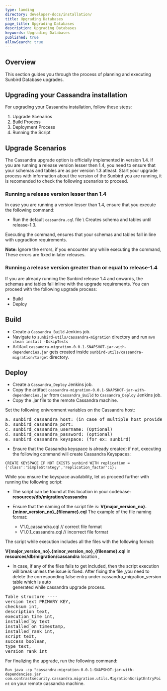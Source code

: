 ```yaml
---
type: landing
directory: developer-docs/installation/
title: Upgrading Databases
page_title: Upgrading Databases
description: Upgrading Databases
keywords: Upgrading Databases
published: true
allowSearch: true
---
```

## Overview

This section guides you through the process of planning and executing Sunbird Database upgrades. 

## Upgrading your Cassandra installation

For upgrading your Cassandra installation, follow these steps:

1. Upgrade Scenarios
2. Build Process
3. Deployment Process
4. Running the Script

## Upgrade Scenarios

The Cassandra upgrade option is officially implemented in version 1.4. If you are running a release version lesser then 1.4, you need to ensure that your schemas and tables are as per version 1.3 atleast. Start your upgrade process with information about the version of the Sunbird you are running, it is recomended to check the following scenarios to proceed.  

### Running a release version lesser than 1.4

In case you are running a version lesser than 1.4, ensure that you execute the following command:

- Run the default `cassandra.cql` file  \\ Creates schema and tables until release-1.3. 

Executing the command, ensures that your schemas and tables fall in line with upgradtion requirements.

**Note:** Ignore the errors, if you encounter any while executing the command, These errors are fixed in later releases.

### Running a release version greater than or equal to release-1.4

If you are already running the Sunbird release 1.4 and onwards, the schemas and tables fall inline with the upgrade requirements. You can proceed with the following upgrade process:

- Build 
- Deploy 

## Build

- Create a `Cassandra_Build` Jenkins job.
- Navigate to `sunbird-utils/cassandra-migration` directory and run `mvn clean install -DskipTests`
- Artifact `cassandra-migration-0.0.1-SNAPSHOT-jar-with-dependencies.jar` gets created inside `sunbird-utils/cassandra-migration/target`   directory.

## Deploy

- Create a `Cassandra_Deploy` Jenkins job.
- Copy the artifact `cassandra-migration-0.0.1-SNAPSHOT-jar-with-dependencies.jar` from `Cassandra_Build` to `Cassandra_Deploy`
Jenkins job.
- Copy the .jar file to the remote Cassandra machine.

Set the following enivronment variables on the Cassandra host:

<pre>
a. sunbird_cassandra_host: (in case of multiple host provide the value comma separated) 
b. sunbird_cassandra_port: 
c. sunbird_cassandra_username: (Optional) 
d. sunbird_cassandra_password: (optional) 
e. sunbird_cassandra_keyspace: (for ex: sunbird)
</pre>

- Ensure that the Cassandra keyspace is already created; if not, executing the following command will create Cassandra Keyspaces:

``CREATE KEYSPACE IF NOT EXISTS sunbird WITH replication = {'class':'SimpleStrategy','replication_factor':1};``

While you ensure the keyspace availability, let us proceed further with running the following script:

- The script can be found at this location in your codebase: **resources/db/migration/cassandra**

- Ensure that the naming of the script file is: **V{major_version_no}.{minor_version_no}_{filename}.cql** The example of the file naming   format:

    - V1.0_cassandra.cql // correct file format
    - V1.0.1_cassandra.cql // incorrect file format

The script while execution includes all the files with the following format:

**V{major_version_no}.{minor_version_no}_{filename}.cql** in **resources/db/migration/cassandra** location , 

- In case, if any of the files fails to get included, then the script execution will break unless the issue is fixed.
  After fixing the file ,you need to delete the corresponding false entry under cassandra_migration_version table which is auto  
  generated while cassandra upgrade process.
   
<pre>
Table structure ----
version text PRIMARY KEY,
checksum int,
description text,
execution_time int,
installed_by text
installed_on timestamp,
installed_rank int,
script text,
success boolean,
type text,
version_rank int
</pre>

For finalizing the upgrade, run the following command:

`Run java -cp "cassandra-migration-0.0.1-SNAPSHOT-jar-with-dependencies.jar com.contrastsecurity.cassandra.migration.utils.MigrationScriptEntryPoint` on your remote cassandra machine.
